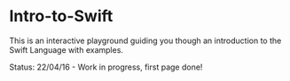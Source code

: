 # Intro-to-Swift

This is an interactive playground guiding you though
an introduction to the Swift Language with examples.

Status: 22/04/16 - Work in progress, first page done!
